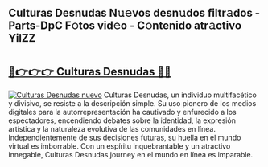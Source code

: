## Culturas Desnudas N𝚞𝚎vos desn𝚞dos filtr𝚊dos - Parts-DpC F𝚘tos vid𝚎o - C𝚘ntenido atr𝚊ctivo YilZZ

# <h2><a href="http://mb7s5l.tromn.icu/?c=Culturas+Desnudas">🔗👉👉👉 Culturas Desnudas 🔗🔗</a></h2>

[![Culturas Desnudas nuevo](https://i.imgur.com/pEAQMta.gif)](http://mb7s5l.tromn.icu/?c=Culturas+Desnudas)
Culturas Desnudas, un individuo multifacético y divisivo, se resiste a la descripción simple. Su uso pionero de los medios digitales para la autorrepresentación ha cautivado y enfurecido a los espectadores, encendiendo debates sobre la identidad, la expresión artística y la naturaleza evolutiva de las comunidades en línea. Independientemente de sus decisiones futuras, su huella en el mundo virtual es imborrable. Con un espíritu inquebrantable y un atractivo innegable, Culturas Desnudas journey en el mundo en línea es imparable.
